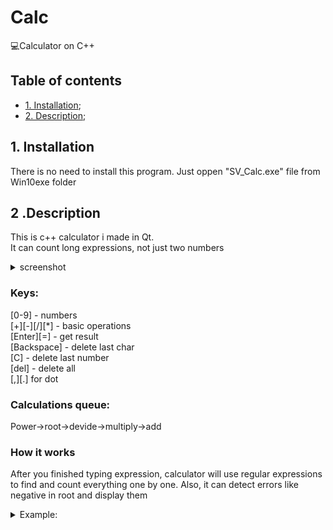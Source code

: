 # Calc 
💻Calculator on C++

## Table of contents
 + [1. Installation](#1_parag);
 + [2. Description](#2_parag); 

## <a name="1_parag"></a>	1. Installation

There is no need to install this program. Just oppen "SV_Calc.exe" file from Win10exe folder

## <a name="2_parag"></a>	2 .Description

This is c++ calculator i made in Qt.<br>
It can count long expressions, not just two numbers
<details>
  <summary>screenshot</summary>
  
  ![screenshot](https://i.imgur.com/QpVizBq.png)
  
</details>

### Keys:<br>
[0-9] - numbers<br>
[+][-][/][*] - basic operations<br>
[Enter][=] - get result<br>
[Backspace] - delete last char<br>
[C] - delete last number<br>
[del] - delete all<br>
[,][.] for dot<br>

### Calculations queue:<br>
Power->root->devide->multiply->add

### How it works
After you finished typing expression, calculator will use regular expressions to find and count everything one by one.
Also, it can detect errors like negative in root and display them

<details>
  <summary>Example: </summary>
  
  Expression: 5-2^3--4+9/2√9
  1. 2^3=8 | 5-8--4+9/2√9
  2. 2√9=3 | 5-8--4+9/3
  3. 9/3=3 | 5-8--4+3
  4. 5+(-8)+4+3=4  
  Result is 4  
  
</details>
